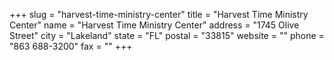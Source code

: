 +++
slug = "harvest-time-ministry-center"
title = "Harvest Time Ministry Center"
name = "Harvest Time Ministry Center"
address = "1745 Olive Street"
city = "Lakeland"
state = "FL"
postal = "33815"
website = ""
phone = "863 688-3200"
fax = ""
+++
